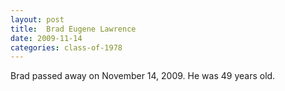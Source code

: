 ```yaml
---
layout: post
title:  Brad Eugene Lawrence
date: 2009-11-14
categories: class-of-1978
---
```

Brad passed away on November 14, 2009.  He was 49 years old.
